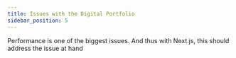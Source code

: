 ```yaml
---
title: Issues with the Digital Portfolio
sidebar_position: 5
---
```


Performance is one of the biggest issues. And thus with Next.js, this should address the issue at hand